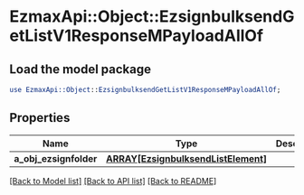 # EzmaxApi::Object::EzsignbulksendGetListV1ResponseMPayloadAllOf

## Load the model package
```perl
use EzmaxApi::Object::EzsignbulksendGetListV1ResponseMPayloadAllOf;
```

## Properties
Name | Type | Description | Notes
------------ | ------------- | ------------- | -------------
**a_obj_ezsignfolder** | [**ARRAY[EzsignbulksendListElement]**](EzsignbulksendListElement.md) |  | [optional] 

[[Back to Model list]](../README.md#documentation-for-models) [[Back to API list]](../README.md#documentation-for-api-endpoints) [[Back to README]](../README.md)


